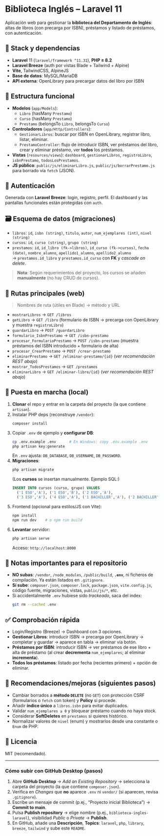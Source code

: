 # Biblioteca Inglés – Laravel 11

Aplicación web para gestionar la **biblioteca del Departamento de Inglés**: altas de libros (con precarga por ISBN), préstamos y listado de préstamos, con autenticación.

## 🧰 Stack y dependencias
- **Laravel** 11 (`laravel/framework ^11.31`), **PHP ≥ 8.2**
- **Laravel Breeze** (auth por vistas Blade + Tailwind + Alpine)
- **Vite**, TailwindCSS, AlpineJS
- **Base de datos**: MySQL/MariaDB
- **API externa**: OpenLibrary para precargar datos del libro por ISBN

## 📂 Estructura funcional
- **Modelos** (`app/Models`):
  - `Libro` (hasMany `Prestamo`)
  - `Curso` (hasMany `Prestamo`)
  - `Prestamo` (belongsTo `Libro`, belongsTo `Curso`)
- **Controladores** (`app/Http/Controllers`):
  - `GestionarLibros`: buscar por ISBN en OpenLibrary, registrar libro, listar, eliminar.
  - `PrestamoController`: flujo de introducir ISBN, ver préstamos del libro, crear y eliminar préstamo, ver **todos** los préstamos.
- **Vistas** (`resources/views`): `dashboard`, `gestionarLibros`, `registroLibro`, `isbnPrestamo`, `todosLosPrestamos`.
- **JS público**: `public/js/eliminarLibro.js`, `public/js/borrarPrestamo.js` para borrado vía `fetch` (JSON).

## 🔐 Autenticación
Generada con **Laravel Breeze**: login, registro, perfil. El dashboard y las pantallas funcionales están protegidas con `auth`.

## 🗃️ Esquema de datos (migraciones)
- `libros`: `id`, `isbn (string)`, `titulo`, `autor`, `num_ejemplares (int)`, `nivel (string)`
- `cursos`: `id`, `curso (string)`, `grupo (string)`
- `prestamos`: `id`, `id_libro (fk->libros)`, `id_curso (fk->cursos)`, `fecha (date)`, `nombre_alumno`, `apellido1_alumno`, `apellido2_alumno`  
  → `prestamos.id_libro` y `prestamos.id_curso` con **FK** y *cascade on delete*.

> **Nota**: Según requerimientos del proyecto, los cursos se añaden **manualmente** (no hay CRUD de cursos).

## 🔀 Rutas principales (web)
> Nombres de ruta (útiles en Blade) → método y URL

- `mostrarLibros` → `GET /libros`
- `getLibro` → `GET /libro` (formulario de ISBN → precarga con OpenLibrary y muestra `registroLibro`)
- `guardarLibro` → `POST /guardarLibro`
- `formulario_IsbnPrestamo` → `GET /isbn-prestamo`
- `procesar_FormularioPrestamo` → `POST /isbn-prestamo` (muestra préstamos del ISBN introducido + formulario de alta)
- `procesar_CrearPrestamo` → `POST /crear-prestamo`
- `eliminarPrestamo` → `GET /eliminar-prestamo/{id}` (*ver recomendación REST abajo*)
- `mostrar_TodosPrestamos` → `GET /prestamos`
- `eliminarLibro` → `GET /eliminar-libro/{id}` (*ver recomendación REST abajo*)

## 🚀 Puesta en marcha (local)
1. **Clonar** el repo y entrar en la carpeta del proyecto (la que contiene `artisan`).
2. Instalar PHP deps (reconstruye `/vendor`):  
   ```bash
   composer install
   ```
3. Copiar `.env` de ejemplo y **configurar DB**:  
   ```bash
   cp .env.example .env      # En Windows: copy .env.example .env
   php artisan key:generate
   ```
   En `.env` ajusta: `DB_DATABASE`, `DB_USERNAME`, `DB_PASSWORD`.
4. **Migraciones**:  
   ```bash
   php artisan migrate
   ```
   (Los **cursos** se insertan manualmente. Ejemplo SQL:)
   ```sql
   INSERT INTO cursos (curso, grupo) VALUES
     ('1 ESO','A'), ('1 ESO','B'), ('2 ESO','A'),
     ('3 ESO','A'), ('4 ESO','A'), ('1 BACHILLER','A'), ('2 BACHILLER','A');
   ```
5. Frontend (opcional para estilos/JS con Vite):  
   ```bash
   npm install
   npm run dev    # o npm run build
   ```
6. **Levantar** servidor:  
   ```bash
   php artisan serve
   ```
   Acceso: `http://localhost:8000`

## 📌 Notas importantes para el repositorio
- **NO subas**: `/vendor`, `/node_modules`, `/public/build`, **`.env`**, ni ficheros de compilación. Ya están listados en `.gitignore`.
- **Sí sube**: `composer.json`, `composer.lock`, `package.json`, `vite.config.js`, código fuente, migraciones, vistas, `public/js/*`, etc.
- Si accidentalmente `.env` hubiese sido *trackeado*, saca del index:  
  ```bash
  git rm --cached .env
  ```

## ✅ Comprobación rápida
- Login/Registro (Breeze) → Dashboard con 3 opciones.
- **Gestionar Libros**: introducir ISBN → precarga por OpenLibrary → completar y guardar → aparece en tabla → eliminar vía botón.
- **Préstamos por ISBN**: introducir ISBN → ver préstamos de ese libro + alta de préstamo (al crear **decrementa** `num_ejemplares`; al eliminar **incrementa**).
- **Todos los préstamos**: listado por fecha (recientes primero) + opción de eliminar.

## 🧪 Recomendaciones/mejoras (siguientes pasos)
- Cambiar borrados a **método `DELETE`** (no `GET`) con protección CSRF (formularios o `fetch` con token) y **Policy** si procede.
- Añadir **índice único** a `libros.isbn` para evitar duplicados.
- Validar `num_ejemplares ≥ 0` y bloquear préstamo cuando no haya stock.
- Considerar **SoftDeletes** en `prestamos` si quieres histórico.
- Normalizar valores de `nivel` (enum) y mostrarlos desde una constante o `Enum` de PHP.

## 🧾 Licencia
MIT (recomendado).

---

### Cómo subir con GitHub Desktop (pasos)
1. Abre **GitHub Desktop** → *Add an Existing Repository* → selecciona la carpeta del proyecto (la que contiene `composer.json`).
2. Verifica en *Changes* que **no** aparece `.env` ni `vendor/` (si aparecen, revisa `.gitignore`).
3. Escribe un mensaje de commit (p.ej., “Proyecto inicial Biblioteca”) → **Commit to main**.
4. Pulsa **Publish repository** → elige nombre (p.ej., `biblioteca-ingles-laravel`), visibilidad *Public* o *Private* → **Publish**.
5. En GitHub, añade una **Descripción**, **Topics**: `laravel`, `php`, `library`, `breeze`, `tailwind` y sube este `README`. 

